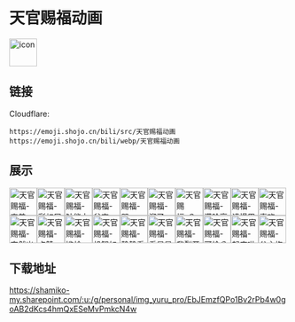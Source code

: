 # 天官赐福动画
<img src="https://emoji.shojo.cn/bili/src/天官赐福动画/icon.png" width="50" height="50" alt="icon">

## 链接
Cloudflare:
```
https://emoji.shojo.cn/bili/src/天官赐福动画
https://emoji.shojo.cn/bili/webp/天官赐福动画
```
## 展示
<img src="https://emoji.shojo.cn/bili/src/天官赐福动画/天官赐福-害羞.png" width="50" height="50" alt="天官赐福-害羞"><img src="https://emoji.shojo.cn/bili/src/天官赐福动画/天官赐福-彩虹屁.png" width="50" height="50" alt="天官赐福-彩虹屁"><img src="https://emoji.shojo.cn/bili/src/天官赐福动画/天官赐福-钞能力.png" width="50" height="50" alt="天官赐福-钞能力"><img src="https://emoji.shojo.cn/bili/src/天官赐福动画/天官赐福-贫穷.png" width="50" height="50" alt="天官赐福-贫穷"><img src="https://emoji.shojo.cn/bili/src/天官赐福动画/天官赐福-哭.png" width="50" height="50" alt="天官赐福-哭"><img src="https://emoji.shojo.cn/bili/src/天官赐福动画/天官赐福-溜了.png" width="50" height="50" alt="天官赐福-溜了"><img src="https://emoji.shojo.cn/bili/src/天官赐福动画/天官赐福-？？？.png" width="50" height="50" alt="天官赐福-？？？"><img src="https://emoji.shojo.cn/bili/src/天官赐福动画/天官赐福-满脸高兴.png" width="50" height="50" alt="天官赐福-满脸高兴"><img src="https://emoji.shojo.cn/bili/src/天官赐福动画/天官赐福-请慢用.png" width="50" height="50" alt="天官赐福-请慢用"><img src="https://emoji.shojo.cn/bili/src/天官赐福动画/天官赐福-喜欢.png" width="50" height="50" alt="天官赐福-喜欢"><img src="https://emoji.shojo.cn/bili/src/天官赐福动画/天官赐福-突然出现.png" width="50" height="50" alt="天官赐福-突然出现"><img src="https://emoji.shojo.cn/bili/src/天官赐福动画/天官赐福-点赞.png" width="50" height="50" alt="天官赐福-点赞"><img src="https://emoji.shojo.cn/bili/src/天官赐福动画/天官赐福-尴尬.png" width="50" height="50" alt="天官赐福-尴尬"><img src="https://emoji.shojo.cn/bili/src/天官赐福动画/天官赐福-机智如我.png" width="50" height="50" alt="天官赐福-机智如我"><img src="https://emoji.shojo.cn/bili/src/天官赐福动画/天官赐福-静静看着你.png" width="50" height="50" alt="天官赐福-静静看着你"><img src="https://emoji.shojo.cn/bili/src/天官赐福动画/天官赐福-看星星.png" width="50" height="50" alt="天官赐福-看星星"><img src="https://emoji.shojo.cn/bili/src/天官赐福动画/天官赐福-我裂开了.png" width="50" height="50" alt="天官赐福-我裂开了"><img src="https://emoji.shojo.cn/bili/src/天官赐福动画/天官赐福-可怜兮兮.png" width="50" height="50" alt="天官赐福-可怜兮兮"><img src="https://emoji.shojo.cn/bili/src/天官赐福动画/天官赐福-起床啦.png" width="50" height="50" alt="天官赐福-起床啦"><img src="https://emoji.shojo.cn/bili/src/天官赐福动画/天官赐福-公主抱.png" width="50" height="50" alt="天官赐福-公主抱">

## 下载地址

https://shamiko-my.sharepoint.com/:u:/g/personal/img_yuru_pro/EbJEmzfQPo1Bv2rPb4w0goAB2dKcs4hmQxESeMvPmkcN4w